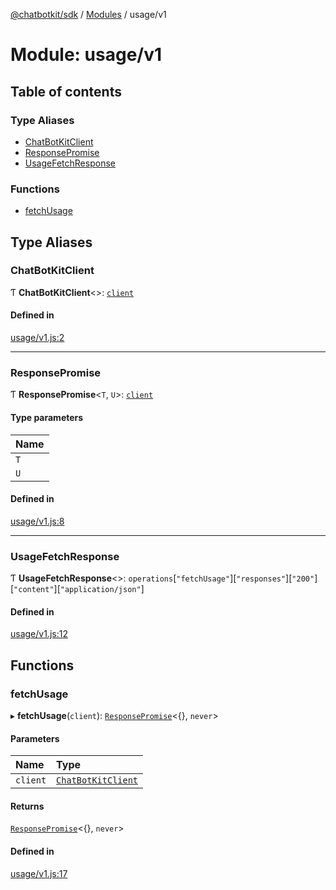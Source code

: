 [@chatbotkit/sdk](../README.md) / [Modules](../modules.md) / usage/v1

# Module: usage/v1

## Table of contents

### Type Aliases

- [ChatBotKitClient](usage_v1.md#chatbotkitclient)
- [ResponsePromise](usage_v1.md#responsepromise)
- [UsageFetchResponse](usage_v1.md#usagefetchresponse)

### Functions

- [fetchUsage](usage_v1.md#fetchusage)

## Type Aliases

### ChatBotKitClient

Ƭ **ChatBotKitClient**\<\>: [`client`](client.md)

#### Defined in

[usage/v1.js:2](https://github.com/chatbotkit/node-sdk/blob/main/packages/sdk/src/usage/v1.js#L2)

___

### ResponsePromise

Ƭ **ResponsePromise**\<`T`, `U`\>: [`client`](client.md)

#### Type parameters

| Name |
| :------ |
| `T` |
| `U` |

#### Defined in

[usage/v1.js:8](https://github.com/chatbotkit/node-sdk/blob/main/packages/sdk/src/usage/v1.js#L8)

___

### UsageFetchResponse

Ƭ **UsageFetchResponse**\<\>: `operations`[``"fetchUsage"``][``"responses"``][``"200"``][``"content"``][``"application/json"``]

#### Defined in

[usage/v1.js:12](https://github.com/chatbotkit/node-sdk/blob/main/packages/sdk/src/usage/v1.js#L12)

## Functions

### fetchUsage

▸ **fetchUsage**(`client`): [`ResponsePromise`](../classes/client.ResponsePromise.md)\<{}, `never`\>

#### Parameters

| Name | Type |
| :------ | :------ |
| `client` | [`ChatBotKitClient`](../classes/client.ChatBotKitClient.md) |

#### Returns

[`ResponsePromise`](../classes/client.ResponsePromise.md)\<{}, `never`\>

#### Defined in

[usage/v1.js:17](https://github.com/chatbotkit/node-sdk/blob/main/packages/sdk/src/usage/v1.js#L17)
